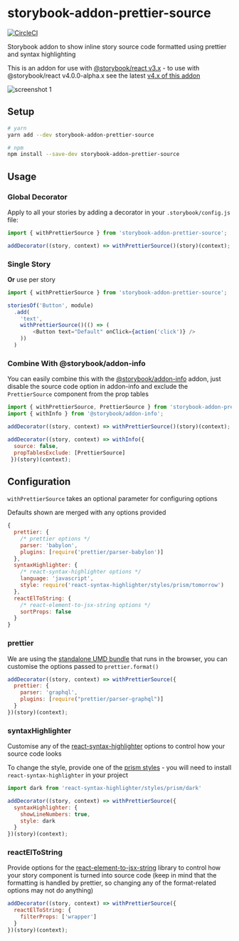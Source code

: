 # storybook-addon-prettier-source

[![CircleCI](https://img.shields.io/circleci/project/github/chinchiheather/storybook-addon-prettier-source.svg)](https://circleci.com/gh/chinchiheather/storybook-addon-prettier-source/tree/master)

Storybook addon to show inline story source code formatted using prettier and syntax highlighting

This is an addon for use with [@storybook/react v3.x](https://github.com/storybooks/storybook/tree/release/3.4) - to use with @storybook/react v4.0.0-alpha.x see the latest [v4.x of this addon](https://github.com/chinchiheather/storybook-addon-prettier-source/tree/v4.0.0)

![screenshot 1](https://chinchiheather.github.io/storybook-addon-prettier-source/img/screenshot-1.png)

## Setup
```bash
# yarn
yarn add --dev storybook-addon-prettier-source

# npm
npm install --save-dev storybook-addon-prettier-source
```

## Usage

### Global Decorator
Apply to all your stories by adding a decorator in your `.storybook/config.js` file:

```javascript
import { withPrettierSource } from 'storybook-addon-prettier-source';

addDecorator((story, context) => withPrettierSource()(story)(context);
```

### Single Story
**Or** use per story

```javascript
import { withPrettierSource } from 'storybook-addon-prettier-source';

storiesOf('Button', module)
  .add(
    'text',
    withPrettierSource()(() => (
        <Button text="Default" onClick={action('click')} />
    ))
  )
```

### Combine With @storybook/addon-info
You can easily combine this with the [@storybook/addon-info](https://github.com/storybooks/storybook/tree/release/3.4/addons/info) addon, just disable the source code option in addon-info and exclude the `PrettierSource` component from the prop tables

```javascript
import { withPrettierSource, PrettierSource } from 'storybook-addon-prettier-source';
import { withInfo } from '@storybook/addon-info';

addDecorator((story, context) => withPrettierSource()(story)(context);

addDecorator((story, context) => withInfo({
  source: false,
  propTablesExclude: [PrettierSource]
 })(story)(context);
```

## Configuration

`withPrettierSource` takes an optional parameter for configuring options

Defaults shown are merged with any options provided

```javascript
{
  prettier: {
    /* prettier options */
    parser: 'babylon',
    plugins: [require('prettier/parser-babylon')]
  },
  syntaxHighlighter: {
    /* react-syntax-highlighter options */
    language: 'javascript',
    style: require('react-syntax-highlighter/styles/prism/tomorrow')
  },
  reactElToString: {
    /* react-element-to-jsx-string options */
    sortProps: false
  }
}
```

### prettier

We are using the [standalone UMD bundle](https://prettier.io/docs/en/browser.html) that runs in the browser, you can customise the options passed to `prettier.format()`

```javascript
addDecorator((story, context) => withPrettierSource({
  prettier: {
    parser: 'graphql',
    plugins: [require("prettier/parser-graphql")]
  }
})(story)(context);
```

### syntaxHighlighter

Customise any of the [react-syntax-highlighter](https://github.com/conorhastings/react-syntax-highlighter) options to control how your source code looks

To change the style, provide one of the [prism styles](https://github.com/conorhastings/react-syntax-highlighter/tree/master/src/styles/prism) - you will need to install `react-syntax-highlighter` in your project

```javascript
import dark from 'react-syntax-highlighter/styles/prism/dark'

addDecorator((story, context) => withPrettierSource({
  syntaxHighlighter: {
    showLineNumbers: true,
    style: dark
  }
})(story)(context);
```

### reactElToString

Provide options for the [react-element-to-jsx-string](https://github.com/algolia/react-element-to-jsx-string) library to control how your story component is turned into source code (keep in mind that the formatting is handled by prettier, so changing any of the format-related options may not do anything)

```javascript
addDecorator((story, context) => withPrettierSource({
  reactElToString: {
    filterProps: ['wrapper']
  }
})(story)(context);
```
